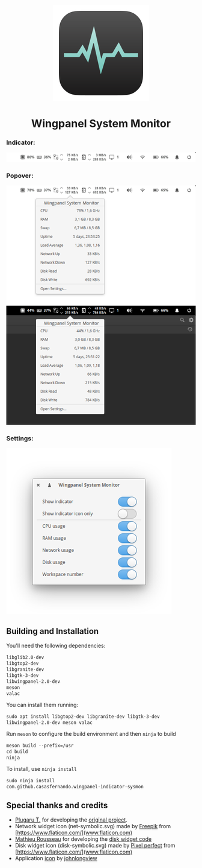 <p align="center">
  <img src="data/icons/128/com.github.casasfernando.wingpanel-indicator-sysmon.svg" alt="Wingpanel System Monitor icon"/>
</p>
<h1 align="center">Wingpanel System Monitor</h1>

### Indicator:
![Screenshot](data/screenshot_1.png)
### Popover:
![Screenshot](data/screenshot_2.png)
![Screenshot](data/screenshot_3.png)
### Settings:
![Screenshot](data/screenshot_4.png)

## Building and Installation

You'll need the following dependencies:

```
libglib2.0-dev
libgtop2-dev
libgranite-dev
libgtk-3-dev
libwingpanel-2.0-dev
meson
valac
```

You can install them running:

```
sudo apt install libgtop2-dev libgranite-dev libgtk-3-dev libwingpanel-2.0-dev meson valac
```

Run `meson` to configure the build environment and then `ninja` to build

```
meson build --prefix=/usr
cd build
ninja
```

To install, use `ninja install`

```
sudo ninja install
com.github.casasfernando.wingpanel-indicator-sysmon
```

## Special thanks and credits
 - [Plugaru T.](https://github.com/PlugaruT/) for developing the [original project](https://github.com/PlugaruT/wingpanel-monitor).
 - Network widget icon (net-symbolic.svg) made by [Freepik](https://www.freepik.com) from [https://www.flaticon.com/](www.flaticon.com)
 - [Mathieu Rousseau](https://github.com/mathieurousseau) for developing the [disk widget code](https://github.com/mathieurousseau/wingpanel-monitor/commit/3cf5b9ebde5639be041e713d79119f6add99a1ac)
 - Disk widget icon (disk-symbolic.svg) made by [Pixel perfect](https://www.flaticon.com/authors/pixel-perfect) from [https://www.flaticon.com/](www.flaticon.com)
 - Application [icon](https://www.deviantart.com/johnlongview/art/Activity-Monitor-OS-X-icon-iOS7-style-395145475) by [johnlongview](https://www.deviantart.com/johnlongview)
